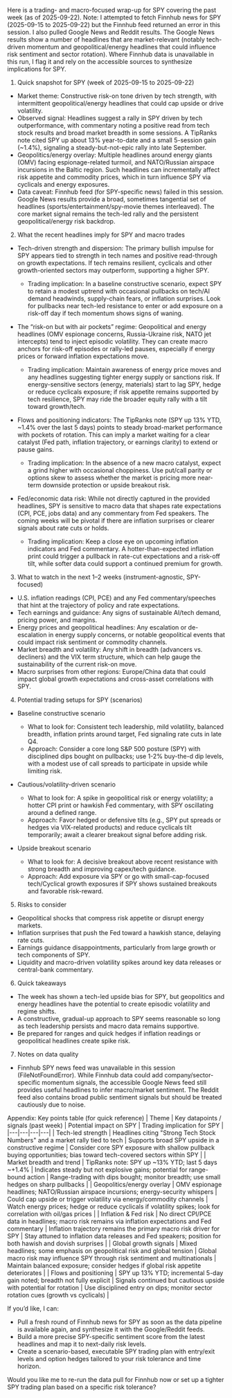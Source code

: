 Here is a trading- and macro-focused wrap-up for SPY covering the past week (as of 2025-09-22). Note: I attempted to fetch Finnhub news for SPY (2025-09-15 to 2025-09-22) but the Finnhub feed returned an error in this session. I also pulled Google News and Reddit results. The Google News results show a number of headlines that are market-relevant (notably tech-driven momentum and geopolitical/energy headlines that could influence risk sentiment and sector rotation). Where Finnhub data is unavailable in this run, I flag it and rely on the accessible sources to synthesize implications for SPY.

1) Quick snapshot for SPY (week of 2025-09-15 to 2025-09-22)
- Market theme: Constructive risk-on tone driven by tech strength, with intermittent geopolitical/energy headlines that could cap upside or drive volatility.
- Observed signal: Headlines suggest a rally in SPY driven by tech outperformance, with commentary noting a positive read from tech stock results and broad market breadth in some sessions. A TipRanks note cited SPY up about 13% year-to-date and a small 5-session gain (~1.4%), signaling a steady-but-not-epic rally into late September.
- Geopolitics/energy overlay: Multiple headlines around energy giants (OMV) facing espionage-related turmoil, and NATO/Russian airspace incursions in the Baltic region. Such headlines can incrementally affect risk appetite and commodity prices, which in turn influence SPY via cyclicals and energy exposures.
- Data caveat: Finnhub feed (for SPY-specific news) failed in this session. Google News results provide a broad, sometimes tangential set of headlines (sports/entertainment/spy-movie themes interleaved). The core market signal remains the tech-led rally and the persistent geopolitical/energy risk backdrop.

2) What the recent headlines imply for SPY and macro trades
- Tech-driven strength and dispersion: The primary bullish impulse for SPY appears tied to strength in tech names and positive read-through on growth expectations. If tech remains resilient, cyclicals and other growth-oriented sectors may outperform, supporting a higher SPY.
  - Trading implication: In a baseline constructive scenario, expect SPY to retain a modest uptrend with occasional pullbacks on tech/AI demand headwinds, supply-chain fears, or inflation surprises. Look for pullbacks near tech-led resistance to enter or add exposure on a risk-off day if tech momentum shows signs of waning.

- The “risk-on but with air pockets” regime: Geopolitical and energy headlines (OMV espionage concerns, Russia-Ukraine risk, NATO jet intercepts) tend to inject episodic volatility. They can create macro anchors for risk-off episodes or rally-led pauses, especially if energy prices or forward inflation expectations move.
  - Trading implication: Maintain awareness of energy price moves and any headlines suggesting tighter energy supply or sanctions risk. If energy-sensitive sectors (energy, materials) start to lag SPY, hedge or reduce cyclicals exposure; if risk appetite remains supported by tech resilience, SPY may ride the broader equity rally with a tilt toward growth/tech.
  
- Flows and positioning indicators: The TipRanks note (SPY up 13% YTD, ~1.4% over the last 5 days) points to steady broad-market performance with pockets of rotation. This can imply a market waiting for a clear catalyst (Fed path, inflation trajectory, or earnings clarity) to extend or pause gains.
  - Trading implication: In the absence of a new macro catalyst, expect a grind higher with occasional choppiness. Use put/call parity or options skew to assess whether the market is pricing more near-term downside protection or upside breakout risk.

- Fed/economic data risk: While not directly captured in the provided headlines, SPY is sensitive to macro data that shapes rate expectations (CPI, PCE, jobs data) and any commentary from Fed speakers. The coming weeks will be pivotal if there are inflation surprises or clearer signals about rate cuts or holds.
  - Trading implication: Keep a close eye on upcoming inflation indicators and Fed commentary. A hotter-than-expected inflation print could trigger a pullback in rate-cut expectations and a risk-off tilt, while softer data could support a continued premium for growth.

3) What to watch in the next 1–2 weeks (instrument-agnostic, SPY-focused)
- U.S. inflation readings (CPI, PCE) and any Fed commentary/speeches that hint at the trajectory of policy and rate expectations.
- Tech earnings and guidance: Any signs of sustainable AI/tech demand, pricing power, and margins.
- Energy prices and geopolitical headlines: Any escalation or de-escalation in energy supply concerns, or notable geopolitical events that could impact risk sentiment or commodity channels.
- Market breadth and volatility: Any shift in breadth (advancers vs. decliners) and the VIX term structure, which can help gauge the sustainability of the current risk-on move.
- Macro surprises from other regions: Europe/China data that could impact global growth expectations and cross-asset correlations with SPY.

4) Potential trading setups for SPY (scenarios)
- Baseline constructive scenario
  - What to look for: Consistent tech leadership, mild volatility, balanced breadth, inflation prints around target, Fed signaling rate cuts in late Q4.
  - Approach: Consider a core long S&P 500 posture (SPY) with disciplined dips bought on pullbacks; use 1-2% buy-the-d dip levels, with a modest use of call spreads to participate in upside while limiting risk.

- Cautious/volatility-driven scenario
  - What to look for: A spike in geopolitical risk or energy volatility; a hotter CPI print or hawkish Fed commentary, with SPY oscillating around a defined range.
  - Approach: Favor hedged or defensive tilts (e.g., SPY put spreads or hedges via VIX-related products) and reduce cyclicals tilt temporarily; await a clearer breakout signal before adding risk.

- Upside breakout scenario
  - What to look for: A decisive breakout above recent resistance with strong breadth and improving capex/tech guidance.
  - Approach: Add exposure via SPY or go with small-cap-focused tech/Cyclical growth exposures if SPY shows sustained breakouts and favorable risk-reward.

5) Risks to consider
- Geopolitical shocks that compress risk appetite or disrupt energy markets.
- Inflation surprises that push the Fed toward a hawkish stance, delaying rate cuts.
- Earnings guidance disappointments, particularly from large growth or tech components of SPY.
- Liquidity and macro-driven volatility spikes around key data releases or central-bank commentary.

6) Quick takeaways
- The week has shown a tech-led upside bias for SPY, but geopolitics and energy headlines have the potential to create episodic volatility and regime shifts.
- A constructive, gradual-up approach to SPY seems reasonable so long as tech leadership persists and macro data remains supportive.
- Be prepared for ranges and quick hedges if inflation readings or geopolitical headlines create spike risk.

7) Notes on data quality
- Finnhub SPY news feed was unavailable in this session (FileNotFoundError). While Finnhub data could add company/sector-specific momentum signals, the accessible Google News feed still provides useful headlines to infer macro/market sentiment. The Reddit feed also contains broad public sentiment signals but should be treated cautiously due to noise.

Appendix: Key points table (for quick reference)
| Theme | Key datapoints / signals (past week) | Potential impact on SPY | Trading implication for SPY |
|---|---|---|---|
| Tech-led strength | Headlines citing "Strong Tech Stock Numbers" and a market rally tied to tech | Supports broad SPY upside in a constructive regime | Consider core SPY exposure with shallow pullback buying opportunities; bias toward tech-covered sectors within SPY |
| Market breadth and trend | TipRanks note: SPY up ~13% YTD; last 5 days ~+1.4% | Indicates steady but not explosive gains; potential for range-bound action | Range-trading with dips bought; monitor breadth; use small hedges on sharp pullbacks |
| Geopolitics/energy overlay | OMV espionage headlines; NATO/Russian airspace incursions; energy-security whispers | Could cap upside or trigger volatility via energy/commodity channels | Watch energy prices; hedge or reduce cyclicals if volatility spikes; look for correlation with oil/gas prices |
| Inflation & Fed risk | No direct CPI/PCE data in headlines; macro risk remains via inflation expectations and Fed commentary | Inflation trajectory remains the primary macro risk driver for SPY | Stay attuned to inflation data releases and Fed speakers; position for both hawish and dovish surprises |
| Global growth signals | Mixed headlines; some emphasis on geopolitical risk and global tension | Global macro risk may influence SPY through risk sentiment and multinationals | Maintain balanced exposure; consider hedges if global risk appetite deteriorates |
| Flows and positioning | SPY up 13% YTD; incremental 5-day gain noted; breadth not fully explicit | Signals continued but cautious upside with potential for rotation | Use disciplined entry on dips; monitor sector rotation cues (growth vs cyclicals) |

If you’d like, I can:
- Pull a fresh round of Finnhub news for SPY as soon as the data pipeline is available again, and synthesize it with the Google/Reddit feeds.
- Build a more precise SPY-specific sentiment score from the latest headlines and map it to next-daily risk levels.
- Create a scenario-based, executable SPY trading plan with entry/exit levels and option hedges tailored to your risk tolerance and time horizon.

Would you like me to re-run the data pull for Finnhub now or set up a tighter SPY trading plan based on a specific risk tolerance?